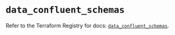 # `data_confluent_schemas`

Refer to the Terraform Registry for docs: [`data_confluent_schemas`](https://registry.terraform.io/providers/confluentinc/confluent/2.11.0/docs/data-sources/schemas).

